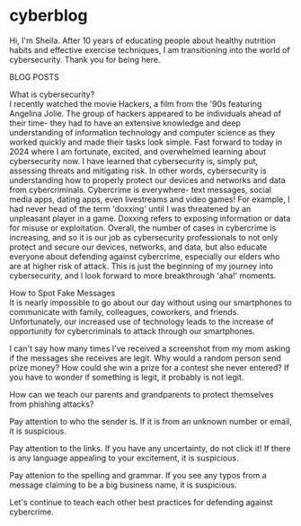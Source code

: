 # cyberblog

Hi, I'm Sheila. After 10 years of educating people about healthy nutrition habits and effective exercise techniques, I am transitioning into the world of cybersecurity. Thank you for being here.

BLOG POSTS

What is cybersecurity?<br>
I recently watched the movie Hackers, a film from the '90s featuring Angelina Jolie. The group of hackers appeared to be individuals ahead of their time- they had to have an extensive knowledge and deep understanding of information technology and computer science as they worked quickly and made their tasks look simple. Fast forward to today in 2024 where I am fortunate, excited, and overwhelmed learning about cybersecurity now. I have learned that cybersecurity is, simply put, assessing threats and mitigating risk. In other words, cybersecurity is understanding how to properly protect our devices and networks and data from cybercriminals. Cybercrime is everywhere- text messages, social media apps, dating apps, even livestreams and video games! For example, I had never head of the term 'doxxing' until I was threatened by an unpleasant player in a game. Doxxing refers to exposing information or data for misuse or exploitation. Overall, the number of cases in cybercrime is increasing, and so it is our job as cybersecurity professionals to not only protect and secure our devices, networks, and data, but also educate everyone about defending against cybercrime, especially our elders who are at higher risk of attack. This is just the beginning of my journey into cybersecurity, and I look forward to more breakthrough 'aha!' moments.

How to Spot Fake Messages<br>
It is nearly impossible to go about our day without using our smartphones to communicate with family, colleagues, coworkers, and friends. Unfortunately, our increased use of technology leads to the increase of opportunity for cybercriminals to attack through our smartphones. 

I can't say how many times I've received a screenshot from my mom asking if the messages she receives are legit. Why would a random person send prize money? How could she win a prize for a contest she never entered? If you have to wonder if something is legit, it probably is not legit. 

How can we teach our parents and grandparents to protect themselves from phishing attacks?

Pay attention to who the sender is. If it is from an unknown number or email, it is suspicious. 

Pay attention to the links. If you have any uncertainty, do not click it! If there is any language appealing to your excitement, it is suspicious.

Pay attenion to the spelling and grammar. If you see any typos from a message claiming to be a big business name, it is suspicious.

Let's continue to teach each other best practices for defending against cybercrime.
